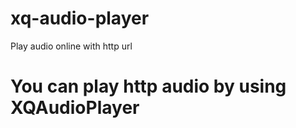 # xq-audio-player
Play audio online with http url

# You can play http audio by using XQAudioPlayer
